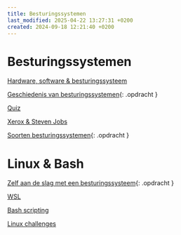 ```yaml
---
title: Besturingssystemen
last_modified: 2025-04-22 13:27:31 +0200
created: 2024-09-18 12:21:40 +0200
---
```


# Besturingssystemen

[Hardware, software & besturingssysteem](Hardware-software-besturingssysteem)

[Geschiedenis van besturingssystemen](Geschiedenis-van-besturingssystemen){: .opdracht }

[Quiz](Geschiedenis-van-besturingssystemen-quiz)

[Xerox & Steven Jobs](Xerox-en-steve-jobs)

[Soorten besturingssystemen](Soorten-besturingssystemen){: .opdracht }

# Linux & Bash

[Zelf aan de slag met een besturingssysteem](Zelf-aan-de-slag-met-een-besturingssysteem){: .opdracht }

[WSL](WSL)

[Bash scripting](Bash-scripting)

[Linux challenges](Linux-challenges)
